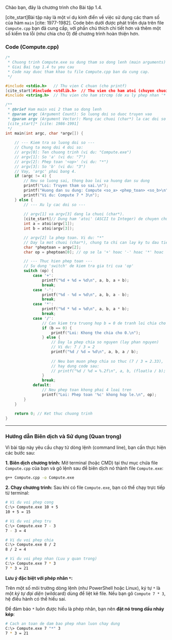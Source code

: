 Chào bạn, đây là chương trình cho Bài tập 1.4.

[cite\_start]Bài tập này là một ví dụ kinh điển về việc sử dụng các tham số của hàm `main` [cite: 1977-1982]. Code bên dưới được phát triển dựa trên file `Compute.cpp` bạn đã cung cấp, với phần chú thích chi tiết hơn và thêm một số kiểm tra lỗi (như chia cho 0) để chương trình hoàn thiện hơn.

### Code (Compute.cpp)

```cpp
/*
 * Chuong trinh Compute.exe su dung tham so dong lenh (main arguments)
 * Giai Bai tap 1.4 tu yeu cau
 * Code nay duoc tham khao tu file Compute.cpp ban da cung cap.
 */

#include <stdio.h>   // Thu vien C chuan (cho printf)
[cite_start]#include <stdlib.h>  // Thu vien cho ham atoi (chuyen chuoi thanh so) [cite: 2005]
#include <string.h>  // Thu vien cho ham strcmp (de xu ly phep nhan '*')

/**
 * @brief Ham main voi 2 tham so dong lenh
 * @param argc (Argument Count): So luong doi so duoc truyen vao
 * @param argv (Argument Vector): Mang cac chuoi (char*) la cac doi so
 [cite_start]* [cite: 1986-1991]
 */
int main(int argc, char *argv[]) {
    
    // --- Kiem tra so luong doi so ---
    // Chung ta mong doi 4 doi so:
    // argv[0]: Ten chuong trinh (vi du: "Compute.exe")
    // argv[1]: So 'a' (vi du: "7")
    // argv[2]: Phep toan '<op>' (vi du: "*")
    // argv[3]: So 'b' (vi du: "3")
    // Vay, 'argc' phai bang 4.
    if (argc != 4) {
        // Neu so luong sai, thong bao loi va huong dan su dung
        printf("Loi: Truyen tham so sai.\n");
        printf("Huong dan su dung: Compute <so_a> <phep_toan> <so_b>\n");
        printf("Vi du: Compute 7 * 3\n");
    } else {
        // --- Xu ly cac doi so ---
        
        // argv[1] va argv[3] dang la chuoi (char*).
        [cite_start]// Dung ham 'atoi' (ASCII to Integer) de chuyen chung thanh so nguyen (int) [cite: 2009-2010].
        int a = atoi(argv[1]);
        int b = atoi(argv[3]);

        // argv[2] la phep toan. Vi du: "*"
        // Day la mot chuoi (char*), chung ta chi can lay ky tu dau tien.
        char *pheptoan = argv[2];
        char op = pheptoan[0]; // op se la '+' hoac '-' hoac '*' hoac '/'

        // --- Thuc hien phep toan ---
        // Su dung 'switch' de kiem tra gia tri cua 'op'
        switch (op) {
            case '+':
                printf("%d + %d = %d\n", a, b, a + b);
                break;
            case '-':
                printf("%d - %d = %d\n", a, b, a - b);
                break;
            case '*':
                printf("%d * %d = %d\n", a, b, a * b);
                break;
            case '/':
                // Can kiem tra truong hop b = 0 de tranh loi chia cho 0
                if (b == 0) {
                    printf("Loi: Khong the chia cho 0.\n");
                } else {
                    // Day la phep chia so nguyen (lay phan nguyen)
                    // Vi du: 7 / 3 = 2
                    printf("%d / %d = %d\n", a, b, a / b);
                    
                    // Neu ban muon phep chia so thuc (7 / 3 = 2.33), 
                    // hay dung code sau:
                    // printf("%d / %d = %.2f\n", a, b, (float)a / b);
                }
                break;
            default:
                // Neu phep toan khong phai 4 loai tren
                printf("Loi: Phep toan '%c' khong hop le.\n", op);
        }
    }
    
    return 0; // Ket thuc chuong trinh
}
```

-----

### Hướng dẫn Biên dịch và Sử dụng (Quan trọng)

Vì bài tập này yêu cầu chạy từ dòng lệnh (command line), bạn cần thực hiện các bước sau:

**1. Biên dịch chương trình:**
Mở terminal (hoặc CMD) tại thư mục chứa file `Compute.cpp` của bạn và gõ lệnh sau để biên dịch nó thành file `Compute.exe`:

```bash
g++ Compute.cpp -o Compute.exe
```

**2. Chạy chương trình:**
Sau khi có file `Compute.exe`, bạn có thể chạy trực tiếp từ terminal:

```bash
# Vi du voi phep cong
C:\> Compute.exe 10 + 5
10 + 5 = 15

# Vi du voi phep tru
C:\> Compute.exe 7 - 3
7 - 3 = 4

# Vi du voi phep chia
C:\> Compute.exe 8 / 2
8 / 2 = 4

# Vi du voi phep nhan (Luu y quan trong)
C:\> Compute.exe 7 * 3
7 * 3 = 21
```

**Lưu ý đặc biệt với phép nhân `*`:**

Trên một số môi trường dòng lệnh (như PowerShell hoặc Linux), ký tự `*` là một *ký tự đại diện* (wildcard) dùng để liệt kê file. Nếu bạn gõ `Compute 7 * 3`, hệ điều hành có thể hiểu sai.

Để đảm bảo `*` luôn được hiểu là phép nhân, bạn nên **đặt nó trong dấu nháy kép**:

```bash
# Cach an toan de dam bao phep nhan luon chay dung
C:\> Compute.exe 7 "*" 3
7 * 3 = 21
```
